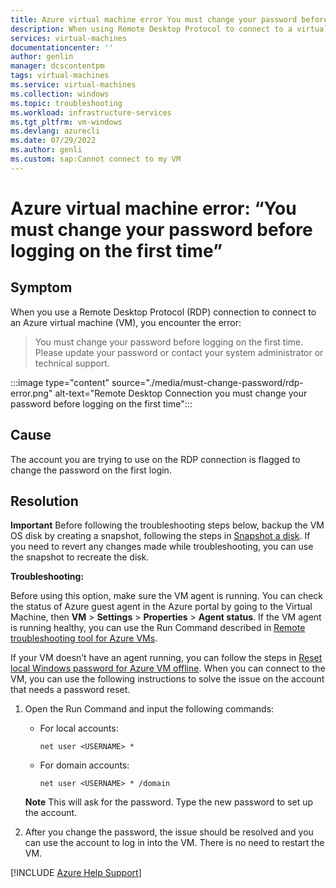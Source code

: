 ```yaml
---
title: Azure virtual machine error You must change your password before logging on the first time
description: When using Remote Desktop Protocol to connect to a virtual machine, you might have to change the password of the account first.
services: virtual-machines
documentationcenter: ''
author: genlin
manager: dcscontentpm
tags: virtual-machines
ms.service: virtual-machines
ms.collection: windows
ms.topic: troubleshooting
ms.workload: infrastructure-services
ms.tgt_pltfrm: vm-windows
ms.devlang: azurecli
ms.date: 07/29/2022
ms.author: genli
ms.custom: sap:Cannot connect to my VM
---
```


# Azure virtual machine error: “You must change your password before logging on the first time”

## Symptom

When you use a Remote Desktop Protocol (RDP) connection to connect to an Azure virtual machine (VM), you encounter the error:

> You must change your password before logging on the first time. Please update your password or contact your system administrator or technical support.

:::image type="content" source="./media/must-change-password/rdp-error.png" alt-text="Remote Desktop Connection you must change your password before logging on the first time":::

## Cause

The account you are trying to use on the RDP connection is flagged to change the password on the first login.

## Resolution

**Important**
Before following the troubleshooting steps below, backup the VM OS disk by creating a snapshot, following the steps in [Snapshot a disk](/azure/virtual-machines/windows/snapshot-copy-managed-disk). If you need to revert any changes made while troubleshooting, you can use the snapshot to recreate the disk.

**Troubleshooting:**

Before using this option, make sure the VM agent is running. You can check the status of Azure guest agent in the Azure portal by going to the Virtual Machine, then **VM** > **Settings** > **Properties** > **Agent status**. If the VM agent is running healthy, you can use the Run Command described in [Remote troubleshooting tool for Azure VMs](./remote-tools-troubleshoot-azure-vm-issues.md).

If your VM doesn’t have an agent running, you can follow the steps in [Reset local Windows password for Azure VM offline](./reset-local-password-without-agent.md). When you can connect to the VM, you can use the following instructions to solve the issue on the account that needs a password reset.

1. Open the Run Command and input the following commands:
    - For local accounts:

        `net user <USERNAME> *`
    - For domain accounts:

        `net user <USERNAME> * /domain`

    **Note** This will ask for the password. Type the new password to set up the account.

1. After you change the password, the issue should be resolved and you can use the account to log in into the VM. There is no need to restart the VM.

[!INCLUDE [Azure Help Support](../../../includes/azure-help-support.md)]
